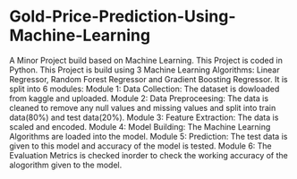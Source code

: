 # Gold-Price-Prediction-Using-Machine-Learning
A Minor Project build based on Machine Learning.
This Project is coded in Python.
This Project is build using 3 Machine Learning Algorithms: Linear Regressor, Random Forest Regressor and Gradient Boosting Regressor.
It is split into 6 modules:
Module 1: Data Collection: The dataset is dowloaded from kaggle and uploaded.
Module 2: Data Preproceesing: The data is cleaned to remove any null values and missing values and split into train data(80%) and test data(20%).
Module 3: Feature Extraction: The data is scaled and encoded.
Module 4: Model Building: The Machine Learning Algorithms are loaded into the model.
Module 5: Prediction: The test data is given to this model and accuracy of the model is tested.
Module 6: The Evaluation Metrics is checked inorder to check the working accuracy of the alogorithm given to the model.
